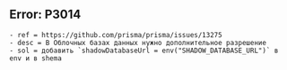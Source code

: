 ## Error: P3014
    - ref = https://github.com/prisma/prisma/issues/13275
    - desc = В Облочных базах данных нужно дополнительное разрешение
    - sol = добавить `shadowDatabaseUrl = env("SHADOW_DATABASE_URL")` в env и в shema